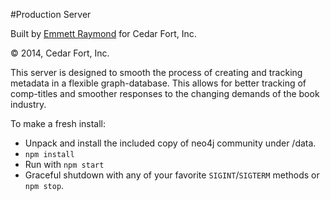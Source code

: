 #Production Server

Built by [Emmett Raymond](mailto:emmettaraymond@gmail.com) for Cedar Fort, Inc. 

© 2014, Cedar Fort, Inc.

This server is designed to smooth the process of creating and tracking metadata in a flexible graph-database. This allows for better tracking of comp-titles and smoother responses to the changing demands of the book industry. 

To make a fresh install:
* Unpack and install the included copy of neo4j community under /data.
* `npm install`
* Run with `npm start`
* Graceful shutdown with any of your favorite `SIGINT`/`SIGTERM` methods or `npm stop`.
